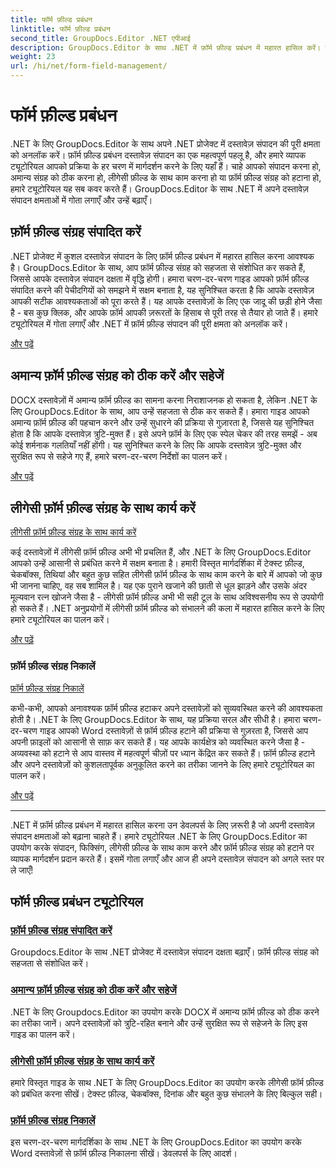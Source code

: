 ```yaml
---
title: फॉर्म फ़ील्ड प्रबंधन
linktitle: फॉर्म फ़ील्ड प्रबंधन
second_title: GroupDocs.Editor .NET एपीआई
description: GroupDocs.Editor के साथ .NET में फ़ॉर्म फ़ील्ड प्रबंधन में महारत हासिल करें। संपादित करना, ठीक करना, विरासत के साथ काम करना और फ़ॉर्म फ़ील्ड संग्रह को सहजता से निकालना सीखें।
weight: 23
url: /hi/net/form-field-management/
---
```


# फॉर्म फ़ील्ड प्रबंधन

.NET के लिए GroupDocs.Editor के साथ अपने .NET प्रोजेक्ट में दस्तावेज़ संपादन की पूरी क्षमता को अनलॉक करें। फ़ॉर्म फ़ील्ड प्रबंधन दस्तावेज़ संपादन का एक महत्वपूर्ण पहलू है, और हमारे व्यापक ट्यूटोरियल आपको प्रक्रिया के हर चरण में मार्गदर्शन करने के लिए यहाँ हैं। चाहे आपको संपादन करना हो, अमान्य संग्रह को ठीक करना हो, लीगेसी फ़ील्ड के साथ काम करना हो या फ़ॉर्म फ़ील्ड संग्रह को हटाना हो, हमारे ट्यूटोरियल यह सब कवर करते हैं। GroupDocs.Editor के साथ .NET में अपने दस्तावेज़ संपादन क्षमताओं में गोता लगाएँ और उन्हें बढ़ाएँ।

## फ़ॉर्म फ़ील्ड संग्रह संपादित करें

.NET प्रोजेक्ट में कुशल दस्तावेज़ संपादन के लिए फ़ॉर्म फ़ील्ड प्रबंधन में महारत हासिल करना आवश्यक है। GroupDocs.Editor के साथ, आप फ़ॉर्म फ़ील्ड संग्रह को सहजता से संशोधित कर सकते हैं, जिससे आपके दस्तावेज़ संपादन दक्षता में वृद्धि होगी। हमारा चरण-दर-चरण गाइड आपको फ़ॉर्म फ़ील्ड संपादित करने की पेचीदगियों को समझने में सक्षम बनाता है, यह सुनिश्चित करता है कि आपके दस्तावेज़ आपकी सटीक आवश्यकताओं को पूरा करते हैं। यह आपके दस्तावेज़ों के लिए एक जादू की छड़ी होने जैसा है - बस कुछ क्लिक, और आपके फ़ॉर्म आपकी ज़रूरतों के हिसाब से पूरी तरह से तैयार हो जाते हैं। हमारे ट्यूटोरियल में गोता लगाएँ और .NET में फ़ॉर्म फ़ील्ड संपादन की पूरी क्षमता को अनलॉक करें।

[और पढ़ें](./edit-form-field-collection/)

## अमान्य फ़ॉर्म फ़ील्ड संग्रह को ठीक करें और सहेजें

DOCX दस्तावेज़ों में अमान्य फ़ॉर्म फ़ील्ड का सामना करना निराशाजनक हो सकता है, लेकिन .NET के लिए GroupDocs.Editor के साथ, आप उन्हें सहजता से ठीक कर सकते हैं। हमारा गाइड आपको अमान्य फ़ॉर्म फ़ील्ड की पहचान करने और उन्हें सुधारने की प्रक्रिया से गुज़ारता है, जिससे यह सुनिश्चित होता है कि आपके दस्तावेज़ त्रुटि-मुक्त हैं। इसे अपने फ़ॉर्म के लिए एक स्पेल चेकर की तरह समझें - अब कोई शर्मनाक गलतियाँ नहीं होंगी। यह सुनिश्चित करने के लिए कि आपके दस्तावेज़ त्रुटि-मुक्त और सुरक्षित रूप से सहेजे गए हैं, हमारे चरण-दर-चरण निर्देशों का पालन करें।

[और पढ़ें](./fix-invalid-form-field-collection-save/)

## लीगेसी फ़ॉर्म फ़ील्ड संग्रह के साथ कार्य करें
[लीगेसी फ़ॉर्म फ़ील्ड संग्रह के साथ कार्य करें](./work-legacy-form-field-collection/)

कई दस्तावेज़ों में लीगेसी फ़ॉर्म फ़ील्ड अभी भी प्रचलित हैं, और .NET के लिए GroupDocs.Editor आपको उन्हें आसानी से प्रबंधित करने में सक्षम बनाता है। हमारी विस्तृत मार्गदर्शिका में टेक्स्ट फ़ील्ड, चेकबॉक्स, तिथियां और बहुत कुछ सहित लीगेसी फ़ॉर्म फ़ील्ड के साथ काम करने के बारे में आपको जो कुछ भी जानना चाहिए, वह सब शामिल है। यह एक पुराने खजाने की छाती से धूल झाड़ने और उसके अंदर मूल्यवान रत्न खोजने जैसा है - लीगेसी फ़ॉर्म फ़ील्ड अभी भी सही टूल के साथ अविश्वसनीय रूप से उपयोगी हो सकते हैं। .NET अनुप्रयोगों में लीगेसी फ़ॉर्म फ़ील्ड को संभालने की कला में महारत हासिल करने के लिए हमारे ट्यूटोरियल का पालन करें।

[और पढ़ें](./work-legacy-form-field-collection/)

### फ़ॉर्म फ़ील्ड संग्रह निकालें
[फ़ॉर्म फ़ील्ड संग्रह निकालें](./remove-form-field-collection/)

कभी-कभी, आपको अनावश्यक फ़ॉर्म फ़ील्ड हटाकर अपने दस्तावेज़ों को सुव्यवस्थित करने की आवश्यकता होती है। .NET के लिए GroupDocs.Editor के साथ, यह प्रक्रिया सरल और सीधी है। हमारा चरण-दर-चरण गाइड आपको Word दस्तावेज़ों से फ़ॉर्म फ़ील्ड हटाने की प्रक्रिया से गुज़रता है, जिससे आप अपनी फ़ाइलों को आसानी से साफ़ कर सकते हैं। यह आपके कार्यक्षेत्र को व्यवस्थित करने जैसा है - अव्यवस्था को हटाने से आप वास्तव में महत्वपूर्ण चीज़ों पर ध्यान केंद्रित कर सकते हैं। फ़ॉर्म फ़ील्ड हटाने और अपने दस्तावेज़ों को कुशलतापूर्वक अनुकूलित करने का तरीका जानने के लिए हमारे ट्यूटोरियल का पालन करें।

[और पढ़ें](./remove-form-field-collection/)

---

.NET में फ़ॉर्म फ़ील्ड प्रबंधन में महारत हासिल करना उन डेवलपर्स के लिए ज़रूरी है जो अपनी दस्तावेज़ संपादन क्षमताओं को बढ़ाना चाहते हैं। हमारे ट्यूटोरियल .NET के लिए GroupDocs.Editor का उपयोग करके संपादन, फिक्सिंग, लीगेसी फ़ील्ड के साथ काम करने और फ़ॉर्म फ़ील्ड संग्रह को हटाने पर व्यापक मार्गदर्शन प्रदान करते हैं। इसमें गोता लगाएँ और आज ही अपने दस्तावेज़ संपादन को अगले स्तर पर ले जाएँ!
## फॉर्म फ़ील्ड प्रबंधन ट्यूटोरियल
### [फ़ॉर्म फ़ील्ड संग्रह संपादित करें](./edit-form-field-collection/)
Groupdocs.Editor के साथ .NET प्रोजेक्ट में दस्तावेज़ संपादन दक्षता बढ़ाएँ। फ़ॉर्म फ़ील्ड संग्रह को सहजता से संशोधित करें।
### [अमान्य फ़ॉर्म फ़ील्ड संग्रह को ठीक करें और सहेजें](./fix-invalid-form-field-collection-save/)
.NET के लिए Groupdocs.Editor का उपयोग करके DOCX में अमान्य फ़ॉर्म फ़ील्ड को ठीक करने का तरीका जानें। अपने दस्तावेज़ों को त्रुटि-रहित बनाने और उन्हें सुरक्षित रूप से सहेजने के लिए इस गाइड का पालन करें।
### [लीगेसी फ़ॉर्म फ़ील्ड संग्रह के साथ कार्य करें](./work-legacy-form-field-collection/)
हमारे विस्तृत गाइड के साथ .NET के लिए GroupDocs.Editor का उपयोग करके लीगेसी फ़ॉर्म फ़ील्ड को प्रबंधित करना सीखें। टेक्स्ट फ़ील्ड, चेकबॉक्स, दिनांक और बहुत कुछ संभालने के लिए बिल्कुल सही।
### [फ़ॉर्म फ़ील्ड संग्रह निकालें](./remove-form-field-collection/)
इस चरण-दर-चरण मार्गदर्शिका के साथ .NET के लिए GroupDocs.Editor का उपयोग करके Word दस्तावेज़ों से फ़ॉर्म फ़ील्ड निकालना सीखें। डेवलपर्स के लिए आदर्श।